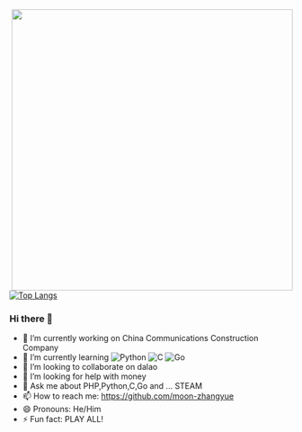 <img align="right" width="500" src="https://github-readme-stats.vercel.app/api?username=moon-zhangyue&show_icons=true&hide_title=true&theme=calm" />


[![Top Langs](https://github-readme-stats.vercel.app/api/top-langs/?username=moon-zhangyue&layout=compact)](https://github.com/anuraghazra/github-readme-stats)

### Hi there 👋
- 🔭 I’m currently working on China Communications Construction Company
- 🌱 I’m currently learning ![Python](https://img.shields.io/badge/-Python-brightgreen) ![C](https://img.shields.io/badge/-C-red) ![Go](https://img.shields.io/badge/-Go-yellow)   
- 👯 I’m looking to collaborate on dalao
- 🤔 I’m looking for help with money
- 💬 Ask me about PHP,Python,C,Go and ... STEAM
- 📫 How to reach me: https://github.com/moon-zhangyue
- 😄 Pronouns: He/Him
- ⚡ Fun fact: PLAY ALL!
<!--
**moon-zhangyue/moon-zhangyue** is a ✨ _special_ ✨ repository because its `README.md` (this file) appears on your GitHub profile.

Here are some ideas to get you started:

- 🔭 I’m currently working on ...
- 🌱 I’m currently learning ...
- 👯 I’m looking to collaborate on ...
- 🤔 I’m looking for help with ...
- 💬 Ask me about ...
- 📫 How to reach me: ...
- 😄 Pronouns: ...
- ⚡ Fun fact: ...
-->
